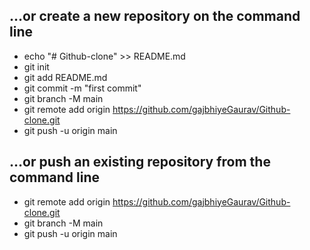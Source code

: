 ## …or create a new repository on the command line
- echo "# Github-clone" >> README.md
- git init
- git add README.md
- git commit -m "first commit"
- git branch -M main
- git remote add origin https://github.com/gajbhiyeGaurav/Github-clone.git
- git push -u origin main

## …or push an existing repository from the command line
- git remote add origin https://github.com/gajbhiyeGaurav/Github-clone.git
- git branch -M main
- git push -u origin main